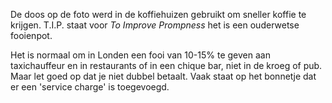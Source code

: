 De doos op de foto werd in de koffiehuizen gebruikt om sneller 
koffie te krijgen. T.I.P. staat voor *To Improve Prompness* het 
is een ouderwetse fooienpot.

Het is normaal om in Londen een fooi van 10-15% te geven aan taxichauffeur
en in restaurants of in een chique bar, niet in de kroeg of pub. 
Maar let goed op dat je niet dubbel betaalt. Vaak staat op het bonnetje 
dat er een 'service charge' is toegevoegd. 
